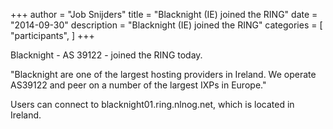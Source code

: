 +++
author = "Job Snijders"
title = "Blacknight (IE) joined the RING"
date = "2014-09-30"
description = "Blacknight (IE) joined the RING"
categories = [
    "participants",
]
+++

Blacknight - AS 39122 - joined the RING today. 

"Blacknight are one of the largest hosting providers in Ireland. We operate AS39122 and peer on a number of the largest IXPs in Europe."

Users can connect to blacknight01.ring.nlnog.net, which is located in Ireland.

